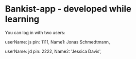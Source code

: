 # Bankist-app - developed while learning

You can log in with two users: 

userName: js
pin: 1111,
Name1: Jonas Schmedtmann,

userName: jd
pin: 2222,
Name2: 'Jessica Davis',
 
